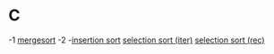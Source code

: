 # C
-1 [mergesort](https://github.com/Kur1su0/ece2230/blob/8c04a66b64f94143d2cb2ab99b4a274da0404fb0/mp3/list.c#L354)
-2 -[insertion sort](https://github.com/Kur1su0/ece2230/blob/8c04a66b64f94143d2cb2ab99b4a274da0404fb0/mp3/list.c#L189)
[selection sort (iter)](https://github.com/Kur1su0/ece2230/blob/8c04a66b64f94143d2cb2ab99b4a274da0404fb0/mp3/list.c#L262)
[selection sort (rec)](https://github.com/Kur1su0/ece2230/blob/8c04a66b64f94143d2cb2ab99b4a274da0404fb0/mp3/list.c#L250)
